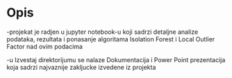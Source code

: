 # Opis
-projekat je radjen u jupyter notebook-u koji sadrzi detaljne analize podataka, rezultata i ponasanje algoritama Isolation Forest i Local Outlier Factor nad ovim podacima

-u Izvestaj direktorijumu se nalaze Dokumentacija i Power Point prezentacija koja sadrzi najvaznije zakljucke izvedene iz projekta
